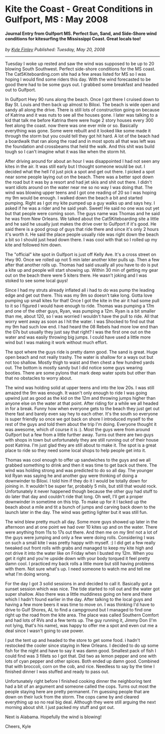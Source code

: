 # Kite the Coast - Great Conditions in Gulfport, MS : May 2008
#### Journal Entry from Gulfport MS. Perfect Sun, Sand, and Side-Shore wind conditions for kitesurfing the Mississippi Coast. Great locals too!

*<div class="article-meta-data"> by <span class="article-meta-author" itemprop="author"><a href="https://twitter.com/kfinley" target="_blank" title="kfinley on Twitter">Kyle Finley</a></span> Published: <time itemprop="pubdate" datetime="5/20/2008 5:00:00 AM">Tuesday, May 20, 2008</time></div>*

---

Tuesday I woke up rested and saw the wind was supposed to be up to 20 blowing South Southwest. Perfect side-shore conditions for the MS coast. The Cat5Kiteboarding.com site had a few areas listed for MS so I was hoping I would find some riders this day. With the wind forecasted to be good there had to be some guys out. I grabbed some breakfast and headed out to Gulfport.

In Gulfport Hwy 90 runs along the beach. Once I got there I cruised down to Bay St. Louis and then back up almost to Biloxi. The beach is wide open and sandy all along the drive. There is still lots of construction going on because of Katrina and it was nuts to see all the houses gone. I later was talking to a kid that talk me before Katrina there were huge 2 story houses every 300 feet along the coast. now there was one ever mile or so. Basically everything was gone. Some were rebuilt and it looked like some made it through the storm but you could tell they got hit hard. A lot of the beach had a boardwalk that ran along the road and in most spots all that was left was the foundation and crossbeams that held the walk. And this shit was build tough so I can't imagine what it was like when the storm hit.

After driving around for about an hour I was disappointed I had not seen any kites in the air. It was still early but I thought someone would be out. I decided what the hell I'd just pick a spot and get out there. I picked a spot near some people laying out on the beach. There was a better spot down the road but it was by a resort and had jet skis and shit out there. I didn't want idiots around on the water near me so no way I was doing that. The wind was blowing upper teens and I got one reading of 20 so I was hoping my 9m would be enough. I walked down the beach a bit and started pumping. Right as I got my kite pumped up a guy walks up and says hey. I asked if he was a rider and he said yeah. Sweet! He said no one was out yet but that people were coming soon. The guys name was Thomas and he said he was from New Orleans. We talked about the Cat5Kiteboarding site a little and he said he usually just makes the drive over to Gulfport if it's good. He said there is a good group of guys that ride there and since it's only 2 hours it's worth it. He said the place people usually ride was right down the beach a bit so I should just head down there. I was cool with that so I rolled up my kite and followed him down.

The "official" kite spot in Gulfport is just off Kelly Ave. It's a cross street on Hwy 90. Once we rolled up not 5 min later another kiter pulls up. Then a few after that another rolls up. Thomas had said usually all you have to do is put a kite up and people will start showing up. Within 30 min of getting my gear out on the beach there were 5 kiters there. He wasn't joking and I was stoked to see some local guys!

Since I had my struts already inflated all i had to do was pump the leading edge and get out there. This was my 9m so doesn't take long. Gotta love pumping up small kites for that! Once I got the kite in the air it had some pull to it so I figured I would have enough to ride. Thomas was pumping a 17m and one of the other guys, Ryan, was pumping a 12m. Ryan is a bit smaller than me, about 120, so I was worried I wouldn't have the pull to ride. All that worry went away as soon as I hit the water. I was Shocked to find out that my 9m had such low end. I had heard the 08 Rebels had more low end than the 07s but usually they just say that right? I was the first one out on the water and was easily throwing big jumps. I could have used a little more wind but I was making it work without much effort.

The spot where the guys ride is pretty damn good. The sand is great. Huge open beach and not really trashy. The water is shallow for a ways out but not too shallow. Mostly thigh to waist and then chest a few hundred yards out. The bottom is mostly sandy but I did notice some guys wearing booties. There are some pylons that mark deep water spots but other than that no obstacles to worry about.

The wind was holding solid at upper teens and into the low 20s. I was still amazed the 9m was enough. It wasn't only enough to ride I was going upwind just as good as the kid on the 12m and throwing jumps higher than anyone else on the water at that point. After riding for a while we all headed in for a break. Funny how when everyone gets to the beach they just get out there fast and barely even say hey to each other. It's the south so everyone is super friendly so once we got back on shore I introduced myself to the rest of the guys and told them about the trip I'm doing. Everyone thought it was awesome, which of course it is :). Most the guys were from around Gulfport but a few from a little further away. Turns out there are two guys with shops in town but unfortunately they are still running out of their house post Katrina. I'm just glad they are still about to make it. The spot is a great place to ride so they need some local shops to help people get into it.

Thomas was cool enough to offer up sandwiches to the guys and we all grabbed something to drink and then it was time to get back out there. The wind was holding strong and was predicted to do so all day. The younger kid Ryan was saying he and another guy were thinking of doing a downwinder to Biloxi. I told him if they do it I would be totally down for joining in. It wouldn't be super far, probably 5 mils, but still that would rock. Unfortunately it never happened though because the other guy had stuff to do later that day and couldn't ride that long. Oh well, I'll get a proper downwinder in sometime on this trip. To make up for it I tacked up the beach about a mile and tit a bunch of jumps and carving back down to the launch later in the day. The wind was getting lighter but it was still fun.

The wind blew pretty much all day. Some more guys showed up later in the afternoon and at one point we had over 10 kites up and on the water. There were anything from 11s to 17s out there. And then me on my 9m! not a lot of the guys were jumping and only a few were doing rolls. Considering I was on such a small kite I was pretty happy with myself. :) I did get a few really tweaked out front rolls with grabs and managed to keep my kite high and not drive it into the water like on Friday when I busted my 12m. When you get it right and you're upside down with your body torqued it feel pretty damn cool. I practiced my back rolls a little more but still having problems with them. Not sure what's up. I need someone to watch me and tell me what I'm doing wrong.

For the day I got 3 solid sessions in and decided to call it. Basically got a sunset session which was nice. The tide started to roll out and the water got super shallow. Also there was a little muddiness going on here and there which I hadn't found earlier in the day. After talking to the local guys and having a few more beers it was time to move on. I was thinking I'd have to drive to Gulf Shores, AL to find a campground but I managed to find one right up the road from the kite area. The place was called Southern Comfort and had lots of RVs and a few tents up. The guy running it, Jimmy Don (I'm not lying, that's his name), was happy to offer me a spot and even cut me a deal since I wasn't going to use power.

I put the tent up and headed to the store to get some food. i hadn't restocked the cooler since staying in New Orleans. I decided to do up some fish for the night and have to say it was damn good. Smallest pack of fish I could find was 3 fillets so I got that. Did two as lemon pepper and one with lots of cyan pepper and other spices. Both ended up damn good. Combined that with broccoli, corn on the cob, and rice. Needless to say by the time I finished dinner I was stuffed and ready to pass out.

Unfortunately right before I finished cooking dinner the neighboring tent had a bit of an argument and someone called the cops. Turns out most the people staying here are pretty permanent. I'm guessing people that are down on their luck from the storm. The cops came by and cleared everything up so no real big deal. Although they were still arguing the next morning about shit. I just packed my stuff and got out.

Next is Alabama. Hopefully the wind is blowing!

Cheers,
Kyle
